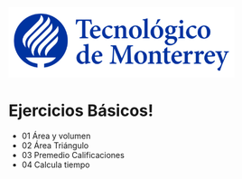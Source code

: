 ![Tec de Monterrey](images/logotecmty.png)
# Ejercicios Básicos!

- 01 Área y volumen
- 02 Área Triángulo
- 03 Premedio Calificaciones
- 04 Calcula tiempo